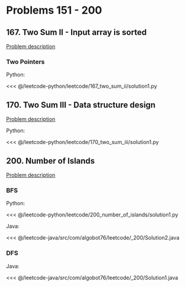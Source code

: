 # Problems 151 - 200

## 167. Two Sum II - Input array is sorted

[Problem description](https://leetcode.com/problems/two-sum-ii-input-array-is-sorted/)

### Two Pointers

Python:

<<< @/leetcode-python/leetcode/167_two_sum_ii/solution1.py

## 170. Two Sum III - Data structure design

[Problem description](https://leetcode.com/problems/two-sum-iii-data-structure-design/)

Python:

<<< @/leetcode-python/leetcode/170_two_sum_iii/solution1.py

## 200. Number of Islands

[Problem description](https://leetcode.com/problems/number-of-islands/)

### BFS

Python:

<<< @/leetcode-python/leetcode/200_number_of_islands/solution1.py

Java:

<<< @/leetcode-java/src/com/algobot76/leetcode/_200/Solution2.java

### DFS

Java:

<<< @/leetcode-java/src/com/algobot76/leetcode/_200/Solution1.java
